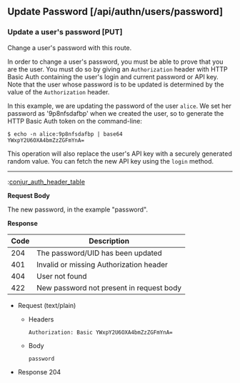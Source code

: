 ## Update Password [/api/authn/users/password]

### Update a user's password [PUT]

Change a user's password with this route.

In order to change a user's password, you must be able to prove that you
are the user. You must do so by giving an `Authorization` header with
HTTP Basic Auth containing the user's login and current password or API key.
Note that the user whose password is to be updated is determined by
the value of the `Authorization` header.

In this example, we are updating the password of the user `alice`.
We set her password as '9p8nfsdafbp' when we created the user, so to generate
the HTTP Basic Auth token on the command-line:

```
$ echo -n alice:9p8nfsdafbp | base64
YWxpY2U6OXA4bmZzZGFmYnA=
```

This operation will also replace the user's API key with a securely
generated random value. You can fetch the new API key using the `login` method.

---

:[conjur_auth_header_table](partials/conjur_auth_header_table.md)

**Request Body**

The new password, in the example "password".

**Response**

|Code|Description|
|----|-----------|
|204|The password/UID has been updated|
|401|Invalid or missing Authorization header|
|404|User not found|
|422|New password not present in request body|

+ Request (text/plain)
    + Headers

        ```
        Authorization: Basic YWxpY2U6OXA4bmZzZGFmYnA=
        ```
    
    + Body

        ```
        password
        ```

+ Response 204
